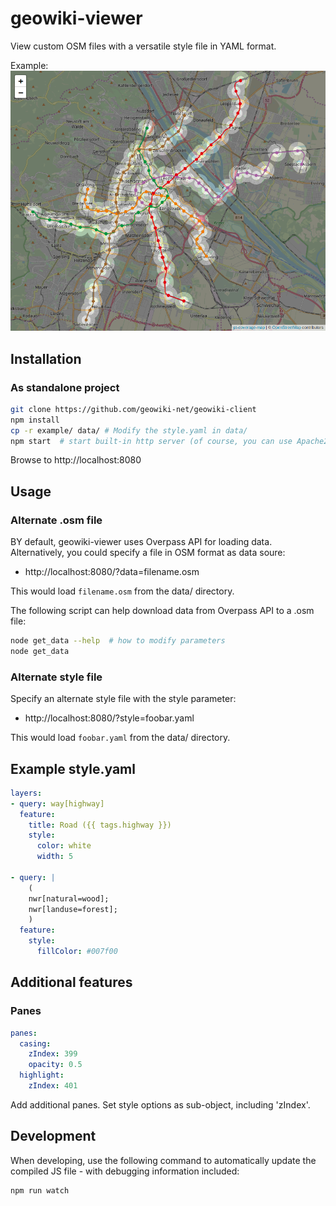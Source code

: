 # geowiki-viewer
View custom OSM files with a versatile style file in YAML format.

Example: ![Screenshot](./screenshot.png)

## Installation
### As standalone project
```sh
git clone https://github.com/geowiki-net/geowiki-client
npm install
cp -r example/ data/ # Modify the style.yaml in data/
npm start  # start built-in http server (of course, you can use Apache2 too)
```

Browse to http://localhost:8080

## Usage
### Alternate .osm file
BY default, geowiki-viewer uses Overpass API for loading data. Alternatively, you could specify a file in OSM format as data soure:
* http://localhost:8080/?data=filename.osm

This would load `filename.osm` from the data/ directory.

The following script can help download data from Overpass API to a .osm file:
```sh
node get_data --help  # how to modify parameters
node get_data
```

### Alternate style file
Specify an alternate style file with the style parameter:
* http://localhost:8080/?style=foobar.yaml

This would load `foobar.yaml` from the data/ directory.

## Example style.yaml
```yaml
layers:
- query: way[highway]
  feature:
    title: Road ({{ tags.highway }})
    style:
      color: white
      width: 5

- query: |
    (
    nwr[natural=wood];
    nwr[landuse=forest];
    )
  feature:
    style:
      fillColor: #007f00
```

## Additional features
### Panes
```yaml
panes:
  casing:
    zIndex: 399
    opacity: 0.5
  highlight:
    zIndex: 401
```

Add additional panes. Set style options as sub-object, including 'zIndex'.

## Development
When developing, use the following command to automatically update the compiled JS file - with debugging information included:
```sh
npm run watch
```
